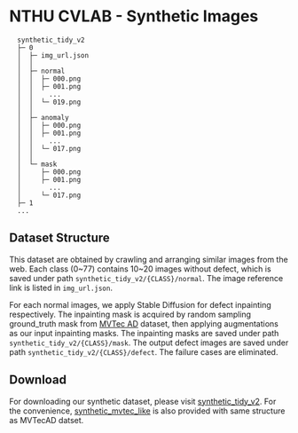 # NTHU CVLAB - Synthetic Images

```clike=
  synthetic_tidy_v2
  ├─ 0
  │  ├─ img_url.json
  │  │
  │  ├─ normal
  │  │  ├─ 000.png
  │  │  ├─ 001.png
  │  │    ...
  │  │  └─ 019.png
  │  │
  │  ├─ anomaly
  │  │  ├─ 000.png
  │  │  ├─ 001.png
  │  │    ...
  │  │  └─ 017.png
  │  │
  │  └─ mask
  │     ├─ 000.png
  │     ├─ 001.png
  │       ...
  │     └─ 017.png
  ├─ 1
  ...
```

## Dataset Structure
This dataset are obtained by crawling and arranging similar images from the web. Each class (0\~77) contains 10\~20 images without defect, which is saved under path `synthetic_tidy_v2/{CLASS}/normal`. The image reference link is listed in `img_url.json`.

For each normal images, we apply Stable Diffusion for defect inpainting respectively. The inpainting mask is acquired by random sampling ground_truth mask from [MVTec AD](https://www.mvtec.com/company/research/datasets/mvtec-ad) dataset, then applying augmentations as our input inpainting masks. The inpainting masks are saved under path `synthetic_tidy_v2/{CLASS}/mask`. The output defect images are saved under path `synthetic_tidy_v2/{CLASS}/defect`. The failure cases are eliminated.

## Download
For downloading our synthetic dataset, please visit <a href="https://drive.google.com/file/d/1bcfn1jAIjkahJPWe2d_9upK0n5nBkO_q/view?usp=sharing" target="_blank">synthetic_tidy_v2</a>. For the convenience, <a href="https://drive.google.com/file/d/1t83KOk67e2Fz2HdtQgF7NtMQQTWBKRei/view?usp=sharing" target="_blank">synthetic_mvtec_like</a> is also provided with same structure as MVTecAD datset.

